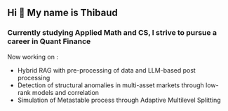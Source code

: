 ## Hi 👋 My name is Thibaud

### Currently studying Applied Math and CS, I strive to pursue a career in Quant Finance

Now working on :
- Hybrid RAG with pre-processing of data and LLM-based post processing
- Detection of structural anomalies in multi-asset markets through low-rank models and correlation
- Simulation of Metastable process through Adaptive Multilevel Splitting


